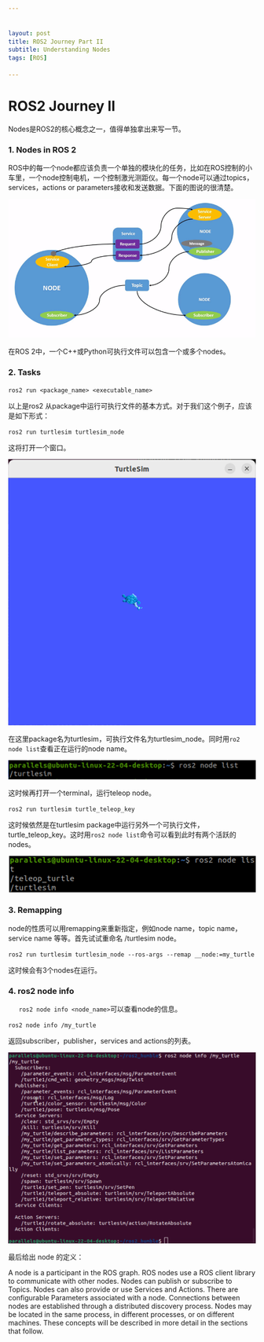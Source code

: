 ```yaml
---


layout: post
title: ROS2 Journey Part II
subtitle: Understanding Nodes
tags: [ROS]

---
```


<head>
    <script src="https://cdn.mathjax.org/mathjax/latest/MathJax.js?config=TeX-AMS-MML_HTMLorMML" type="text/javascript"></script>
    <script type="text/x-mathjax-config">
        MathJax.Hub.Config({
            tex2jax: {
            skipTags: ['script', 'noscript', 'style', 'textarea', 'pre'],
            inlineMath: [['$','$']]
            }
        });
    </script>
</head>


# ROS2 Journey II



Nodes是ROS2的核心概念之一，值得单独拿出来写一节。



### 1. Nodes in ROS 2

ROS中的每一个node都应该负责一个单独的模块化的任务，比如在ROS控制的小车里，一个node控制电机，一个控制激光测距仪。每一个node可以通过topics，services，actions or parameters接收和发送数据。下面的图说的很清楚。

![](/img/Nodes-TopicandService.gif)

在ROS 2中，一个C++或Python可执行文件可以包含一个或多个nodes。

### 2. Tasks

`ros2 run <package_name> <executable_name>`

以上是ros2 从package中运行可执行文件的基本方式。对于我们这个例子，应该是如下形式：

`ros2 run turtlesim turtlesim_node`

这将打开一个窗口。

![](/img/2023-03-03_23-20-08.png)

在这里package名为turtlesim，可执行文件名为turtlesim_node。同时用`ro2 node list`查看正在运行的node name。

![](/img/2023-03-03_23-22-36.png)

这时候再打开一个terminal，运行teleop node。

`ros2 run turtlesim turtle_teleop_key`

这时候依然是在turtlesim package中运行另外一个可执行文件，turtle_teleop_key。这时用`ros2 node list`命令可以看到此时有两个活跃的nodes。

![](/img/2023-03-03_23-58-54.png)

### 3. Remapping

node的性质可以用remapping来重新指定，例如node name，topic name，service name 等等。首先试试重命名 /turtlesim node。

`ros2 run turtlesim turtlesim_node --ros-args --remap __node:=my_turtle`

这时候会有3个nodes在运行。

### 4. ros2 node info

`	ros2 node info <node_name>`可以查看node的信息。

`ros2 node info /my_turtle`

返回subscriber，publisher，services and actions的列表。

![](/img/2023-03-04_00-13-23.png)

最后给出 node 的定义：

A node is a participant in the ROS graph. ROS nodes use a ROS client library to communicate with other nodes. Nodes can publish or subscribe to Topics. Nodes can also provide or use Services and Actions. There are configurable Parameters associated with a node. Connections between nodes are established through a distributed discovery process. Nodes may be located in the same process, in different processes, or on different machines. These concepts will be described in more detail in the sections that follow.
